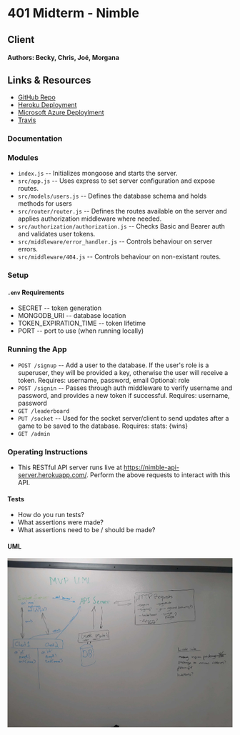 # 401 Midterm - Nimble

## Client

#### Authors: Becky, Chris, Joé, Morgana

## Links & Resources
* [GitHub Repo](https://github.com/401-advanced-javascript-nimble/client)
* [Heroku Deployment](https://nimble-api-server.herokuapp.com/)
* [Microsoft Azure Deploylment](https://401-advanced-javascript-nimble-socket-server.azurewebsites.net)
* [Travis]( --- )

### Documentation

### Modules
* `index.js` -- Initializes mongoose and starts the server.
* `src/app.js` -- Uses express to set server configuration and expose routes.
* `src/models/users.js` -- Defines the database schema and holds methods for users
* `src/router/router.js` -- Defines the routes available on the server and applies authorization middleware where needed.
* `src/authorization/authorization.js` -- Checks Basic and Bearer auth and validates user tokens.
* `src/middleware/error_handler.js` -- Controls behaviour on server errors.
* `src/middleware/404.js` -- Controls behaviour on non-existant routes.

### Setup
#### `.env` Requirements
* SECRET -- token generation
* MONGODB_URI -- database location
* TOKEN_EXPIRATION_TIME -- token lifetime
* PORT -- port to use (when running locally)

### Running the App
* `POST /signup` -- Add a user to the database.  If the user's role is a superuser, they will be provided a key, otherwise the user will receive a token.  Requires: username, password, email
Optional: role
* `POST /signin` -- Passes through auth middleware to verify username and password, and provides a new token if successful.
Requires: username, password
* `GET /leaderboard`
* `PUT /socket` -- Used for the socket server/client to send updates after a game to be saved to the database.
Requires: stats: {wins}
* `GET /admin`

### Operating Instructions
* This RESTful API server runs live at https://nimble-api-server.herokuapp.com/. Perform the above requests to interact with this API. 

#### Tests
* How do you run tests?
* What assertions were made?
* What assertions need to be / should be made?

#### UML
![UML](./assets/Nimble_UML.jpg)